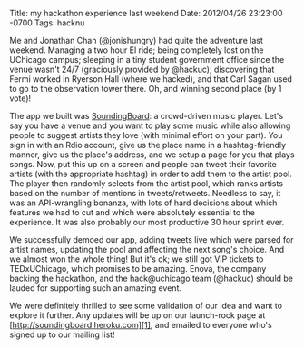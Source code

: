 Title: my hackathon experience last weekend
Date: 2012/04/26 23:23:00 -0700
Tags: hacknu


Me and Jonathan Chan (@jonishungry) had quite the adventure last
weekend. Managing a two hour El ride; being completely lost on the
UChicago campus; sleeping in a tiny student government office since
the venue wasn't 24/7 (graciously provided by @hackuc); discovering
that Fermi worked in Ryerson Hall (where we hacked), and that Carl
Sagan used to go to the observation tower there. Oh, and winning
second place (by 1 vote)!

The app we built was [SoundingBoard][1]: a crowd-driven music player.
Let's say you have a venue and you want to play some music while also
allowing people to suggest artists they love (with minimal effort on
your part). You sign in with an Rdio account, give us the place name
in a hashtag-friendly manner, give us the place's address, and we
setup a page for you that plays songs. Now, put this up on a screen
and people can tweet their favorite artists (with the appropriate
hashtag) in order to add them to the artist pool. The player then
randomly selects from the artist pool, which ranks artists based on
the number of mentions in tweets/retweets. Needless to say, it was an
API-wrangling bonanza, with lots of hard decisions about which
features we had to cut and which were absolutely essential to the
experience. It was also probably our most productive 30 hour sprint
ever.

We successfully demoed our app, adding tweets live which were parsed
for artist names, updating the pool and affecting the next song's
choice. And we almost won the whole thing! But it's ok; we still got
VIP tickets to TEDxUChicago, which promises to be amazing. Enova, the
company backing the hackathon, and the hack@uchicago team
(@hackuc) should be lauded for supporting such an amazing event.

We were definitely thrilled to see some validation of our idea and
want to explore it further. Any updates will be up on our launch-rock
page at [http://soundingboard.heroku.com][1], and emailed to everyone
who's signed up to our mailing list!



[1]: http://soundingboard.heroku.com
